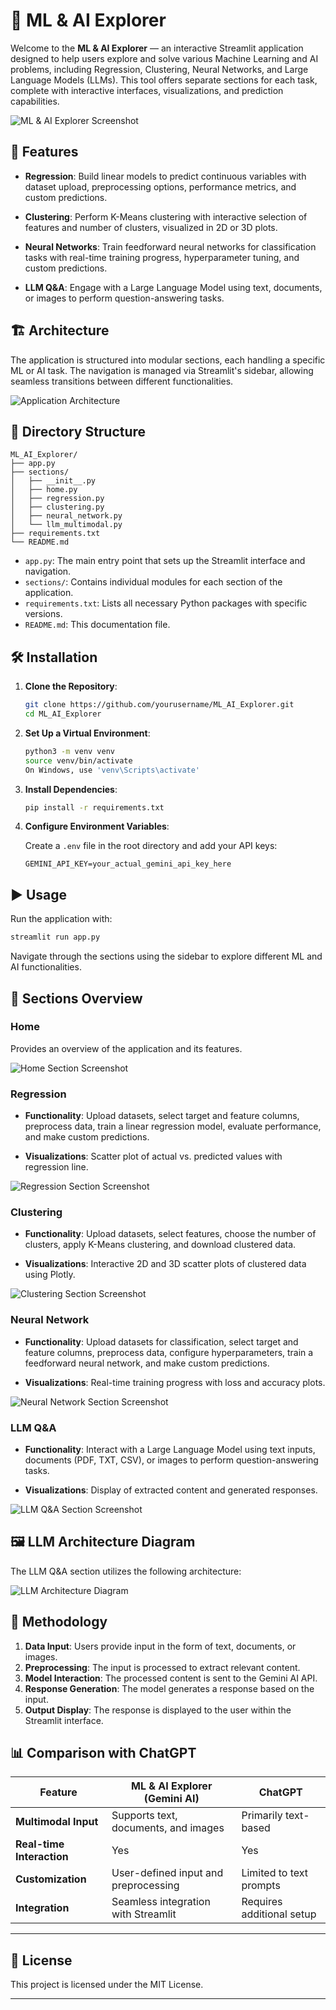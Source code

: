 # 🧠 ML & AI Explorer

Welcome to the **ML & AI Explorer** — an interactive Streamlit application designed to help users explore and solve various Machine Learning and AI problems, including Regression, Clustering, Neural Networks, and Large Language Models (LLMs). This tool offers separate sections for each task, complete with interactive interfaces, visualizations, and prediction capabilities.

![ML & AI Explorer Screenshot](images/ml_ai_explorer_screenshot.png)

## 🚀 Features

- **Regression**: Build linear models to predict continuous variables with dataset upload, preprocessing options, performance metrics, and custom predictions.
  
- **Clustering**: Perform K-Means clustering with interactive selection of features and number of clusters, visualized in 2D or 3D plots.

- **Neural Networks**: Train feedforward neural networks for classification tasks with real-time training progress, hyperparameter tuning, and custom predictions.

- **LLM Q&A**: Engage with a Large Language Model using text, documents, or images to perform question-answering tasks.

## 🏗️ Architecture

The application is structured into modular sections, each handling a specific ML or AI task. The navigation is managed via Streamlit's sidebar, allowing seamless transitions between different functionalities.

![Application Architecture](images/application_architecture.png)

## 📂 Directory Structure

```
ML_AI_Explorer/
├── app.py
├── sections/
│   ├── __init__.py
│   ├── home.py
│   ├── regression.py
│   ├── clustering.py
│   ├── neural_network.py
│   └── llm_multimodal.py
├── requirements.txt
└── README.md
```

- `app.py`: The main entry point that sets up the Streamlit interface and navigation.
- `sections/`: Contains individual modules for each section of the application.
- `requirements.txt`: Lists all necessary Python packages with specific versions.
- `README.md`: This documentation file.

## 🛠️ Installation

1. **Clone the Repository**:

   ```bash
   git clone https://github.com/yourusername/ML_AI_Explorer.git
   cd ML_AI_Explorer
   ```

2. **Set Up a Virtual Environment**:

   ```bash
   python3 -m venv venv
   source venv/bin/activate  
   On Windows, use 'venv\Scripts\activate'
   ```

3. **Install Dependencies**:

   ```bash
   pip install -r requirements.txt
   ```

4. **Configure Environment Variables**:

   Create a `.env` file in the root directory and add your API keys:

   ```env
   GEMINI_API_KEY=your_actual_gemini_api_key_here
   ```

## ▶️ Usage

Run the application with:

```cmd
streamlit run app.py
```

Navigate through the sections using the sidebar to explore different ML and AI functionalities.

## 🧩 Sections Overview

### Home

Provides an overview of the application and its features.

![Home Section Screenshot](images/home_section_screenshot.png)

### Regression

- **Functionality**: Upload datasets, select target and feature columns, preprocess data, train a linear regression model, evaluate performance, and make custom predictions.
  
- **Visualizations**: Scatter plot of actual vs. predicted values with regression line.

![Regression Section Screenshot](images/regression_section_screenshot.png)

### Clustering

- **Functionality**: Upload datasets, select features, choose the number of clusters, apply K-Means clustering, and download clustered data.
  
- **Visualizations**: Interactive 2D and 3D scatter plots of clustered data using Plotly.

![Clustering Section Screenshot](images/clustering_section_screenshot.png)

### Neural Network

- **Functionality**: Upload datasets for classification, select target and feature columns, preprocess data, configure hyperparameters, train a feedforward neural network, and make custom predictions.
  
- **Visualizations**: Real-time training progress with loss and accuracy plots.

![Neural Network Section Screenshot](images/neural_network_section_screenshot.png)

### LLM Q&A

- **Functionality**: Interact with a Large Language Model using text inputs, documents (PDF, TXT, CSV), or images to perform question-answering tasks.
  
- **Visualizations**: Display of extracted content and generated responses.

![LLM Q&A Section Screenshot](images/llm_qa_section_screenshot.png)

## 🖼️ LLM Architecture Diagram

The LLM Q&A section utilizes the following architecture:

![LLM Architecture Diagram](images/llm_architecture_diagram.png)

## 📝 Methodology

1. **Data Input**: Users provide input in the form of text, documents, or images.
2. **Preprocessing**: The input is processed to extract relevant content.
3. **Model Interaction**: The processed content is sent to the Gemini AI API.
4. **Response Generation**: The model generates a response based on the input.
5. **Output Display**: The response is displayed to the user within the Streamlit interface.

## 📊 Comparison with ChatGPT

| Feature               | ML & AI Explorer (Gemini AI) | ChatGPT                     |
|-----------------------|------------------------------|-----------------------------|
| **Multimodal Input**  | Supports text, documents, and images | Primarily text-based        |
| **Real-time Interaction** | Yes                      | Yes                         |
| **Customization**     | User-defined input and preprocessing | Limited to text prompts     |
| **Integration**       | Seamless integration with Streamlit | Requires additional setup   |

---

## 📜 License

This project is licensed under the MIT License.

---